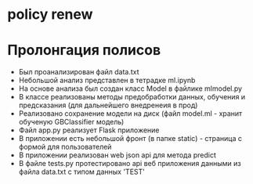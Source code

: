 # policy renew
# Пролонгация полисов

- Был проанализирован файл data.txt
- Небольшой анализ представлен в тетрадке ml.ipynb
- На основе анализа был создан класс Model в файлике mlmodel.py
- В классе реализованы методы предобработки данных, обучения и предсказания (для дальнейшего внедренеия в прод)
- Реализовано сохранение модели на диск (файл model.ml - хранит обученую GBClassifier модель)
- Файл app.py реализует Flask приложение 
- В приложении есть небольшой фронт (в папке static) - страница с формой для пользователей
- В приложении реализован web json api для метода predict
- В файле tests.py протестировано api веб приложения данными из файла data.txt с типом данных 'TEST'
